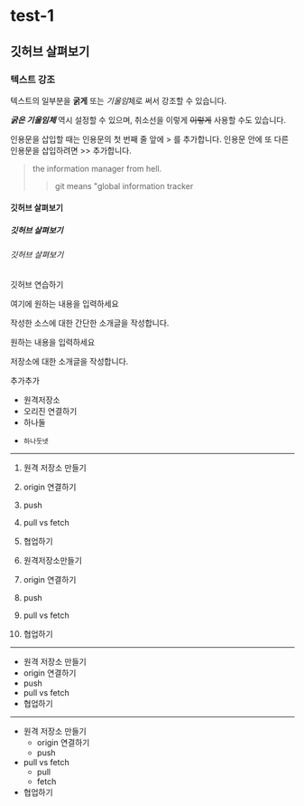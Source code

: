 # test-1

## 깃허브 살펴보기

### 텍스트 강조

텍스트의 일부분을 **굵게** 또는 *기울임*체로 써서 강조할 수 있습니다.

***굵은 기울임체*** 역시 설정할 수 있으며, 취소선을 이렇게 ~~이렇게~~ 사용할 수도 있습니다.

인용문을 삽입할 때는 인용문의 첫 번째 줄 앞에 > 를 추가합니다. 인용문 안에 또 다른 인용문을 삽입하려면 >> 추가합니다.

> the information manager from hell.
>> git means "global information tracker

#### 깃허브 살펴보기

##### 깃허브 살펴보기

###### 깃허브 살펴보기

깃허브 연습하기

여기에 원하는 내용을 입력하세요

작성한 소스에 대한 간단한 소개글을 작성합니다.

원하는 내용을 입력하세요

저장소에 대한 소개글을 작성합니다.

추가추가

- 원격저장소
-   오리진 연결하기
-   하나둘
-     하나둣넷
---

1. 원격 저장소 만들기
2. origin 연결하기
3. push
4. pull vs fetch
5. 협업하기

1. 원격저장소만들기
4. origin 연결하기
3. push
5. pull vs fetch
2. 협업하기

***

- 원격 저장소 만들기
- origin 연결하기
- push
- pull vs fetch
- 협업하기

* * *

- 원격 저장소 만들기
  - origin 연결하기
  - push
- pull vs fetch
  - pull
  - fetch
- 협업하기
